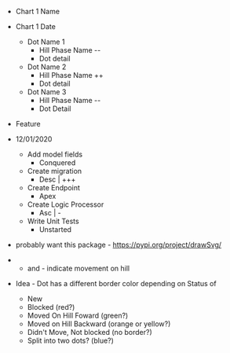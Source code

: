 * Chart 1 Name
* Chart 1 Date
    * Dot Name 1
        * Hill Phase Name --
        * Dot detail
    * Dot Name 2
        * Hill Phase Name ++
        * Dot detail
    * Dot Name 3
        * Hill Phase Name --
        * Dot Detail

* Feature
* 12/01/2020
    * Add model fields
        * Conquered
    * Create migration
        * Desc | +++
    * Create Endpoint
        * Apex 
    * Create Logic Processor
        * Asc | -
    * Write Unit Tests
        * Unstarted

* probably want this package - https://pypi.org/project/drawSvg/
* + and - indicate movement on hill
* Idea - Dot has a different border color depending on Status of
    * New
    * Blocked (red?)
    * Moved On Hill Foward (green?)
    * Moved on Hill Backward (orange or yellow?)
    * Didn't Move, Not blocked (no border?)
    * Split into two dots? (blue?)
